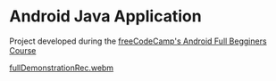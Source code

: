 # Android Java Application
Project developed during the [freeCodeCamp's Android Full Begginers Course](https://www.youtube.com/watch?v=fis26HvvDII&t=3363s)

[fullDemonstrationRec.webm](https://github.com/PedroRamos360/AndroidJavaApp/assets/53490820/8ec5efb4-14d5-4e4d-acee-5f120fb60624)
